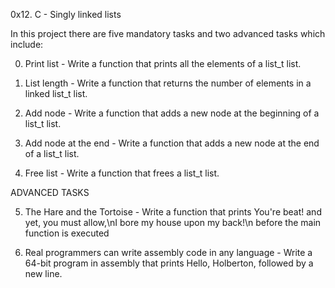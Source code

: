 0x12. C - Singly linked lists

In this project there are five mandatory tasks and two advanced tasks which include: 

0. Print list - Write a function that prints all the elements of a list_t list.

1. List length - Write a function that returns the number of elements in a linked list_t list.

2. Add node - Write a function that adds a new node at the beginning of a list_t list.

3. Add node at the end - Write a function that adds a new node at the end of a list_t list.

4. Free list - Write a function that frees a list_t list.

ADVANCED TASKS

5. The Hare and the Tortoise - Write a function that prints You're beat! and yet, you must allow,\nI bore my house upon my back!\n before the main function is executed

6. Real programmers can write assembly code in any language - Write a 64-bit program in assembly that prints Hello, Holberton, followed by a new line.

